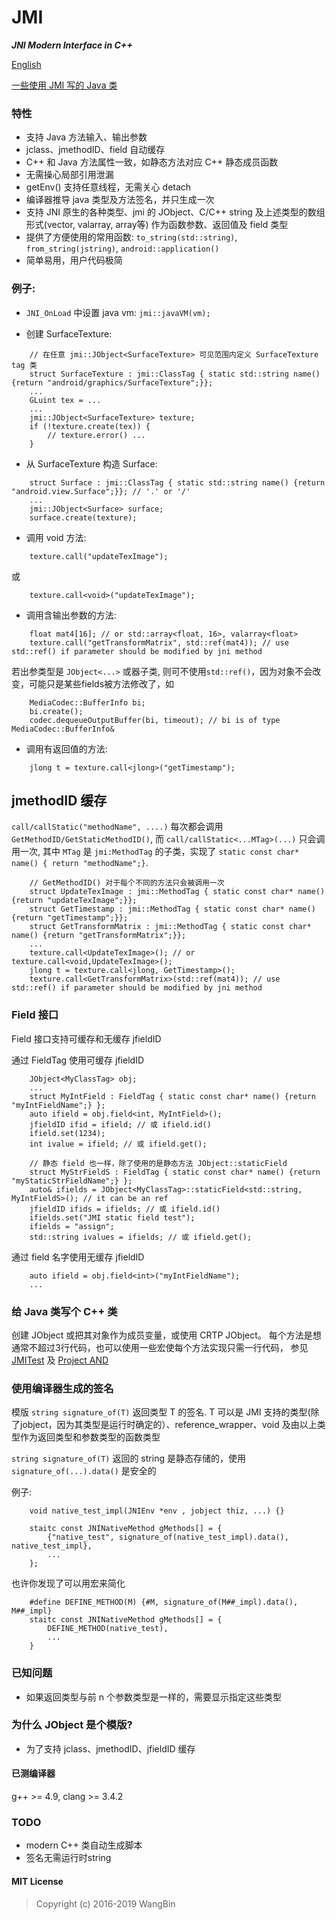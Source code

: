 # JMI
**_JNI Modern Interface in C++_**

[English](README.md)

[一些使用 JMI 写的 Java 类](https://github.com/wang-bin/AND.git)

### 特性

- 支持 Java 方法输入、输出参数
- jclass、jmethodID、field 自动缓存
- C++ 和 Java 方法属性一致，如静态方法对应 C++ 静态成员函数
- 无需操心局部引用泄漏
- getEnv() 支持任意线程，无需关心 detach
- 编译器推导 java 类型及方法签名，并只生成一次
- 支持 JNI 原生的各种类型、jmi 的 JObject、C/C++ string 及上述类型的数组形式(vector, valarray, array等) 作为函数参数、返回值及 field 类型
- 提供了方便使用的常用函数: `to_string(std::string)`, `from_string(jstring)`, `android::application()`
- 简单易用，用户代码极简

### 例子:
- `JNI_OnLoad` 中设置 java vm: `jmi::javaVM(vm);`

- 创建 SurfaceTexture: 
```
    // 在任意 jmi::JObject<SurfaceTexture> 可见范围内定义 SurfaceTexture tag 类
    struct SurfaceTexture : jmi::ClassTag { static std::string name() {return "android/graphics/SurfaceTexture";}};
    ...
    GLuint tex = ...
    ...
    jmi::JObject<SurfaceTexture> texture;
    if (!texture.create(tex)) {
        // texture.error() ...
    }
```

- 从 SurfaceTexture 构造 Surface:
```
    struct Surface : jmi::ClassTag { static std::string name() {return "android.view.Surface";}}; // '.' or '/'
    ...
    jmi::JObject<Surface> surface;
    surface.create(texture);
```

- 调用 void 方法:
```
    texture.call("updateTexImage");
```

或

```
    texture.call<void>("updateTexImage");
```

- 调用含输出参数的方法:
```
    float mat4[16]; // or std::array<float, 16>, valarray<float>
    texture.call("getTransformMatrix", std::ref(mat4)); // use std::ref() if parameter should be modified by jni method
```

若出参类型是 `JObject<...>` 或器子类, 则可不使用`std::ref()`，因为对象不会改变，可能只是某些fields被方法修改了，如

```
    MediaCodec::BufferInfo bi;
    bi.create();
    codec.dequeueOutputBuffer(bi, timeout); // bi is of type MediaCodec::BufferInfo&
```

- 调用有返回值的方法:
```
    jlong t = texture.call<jlong>("getTimestamp");
```

## jmethodID 缓存

`call/callStatic("methodName", ....)` 每次都会调用 `GetMethodID/GetStaticMethodID()`, 而 `call/callStatic<...MTag>(...)` 只会调用一次, 其中 `MTag` 是 `jmi:MethodTag` 的子类，实现了 `static const char* name() { return "methodName";}`.

```
    // GetMethodID() 对于每个不同的方法只会被调用一次
    struct UpdateTexImage : jmi::MethodTag { static const char* name() {return "updateTexImage";}};
    struct GetTimestamp : jmi::MethodTag { static const char* name() {return "getTimestamp";}};
    struct GetTransformMatrix : jmi::MethodTag { static const char* name() {return "getTransformMatrix";}};
    ...
    texture.call<UpdateTexImage>(); // or texture.call<void,UpdateTexImage>();
    jlong t = texture.call<jlong, GetTimestamp>();
    texture.call<GetTransformMatrix>(std::ref(mat4)); // use std::ref() if parameter should be modified by jni method
```

### Field 接口

Field 接口支持可缓存和无缓存 jfieldID

通过 FieldTag 使用可缓存 jfieldID

```
    JObject<MyClassTag> obj;
    ...
    struct MyIntField : FieldTag { static const char* name() {return "myIntFieldName";} };
    auto ifield = obj.field<int, MyIntField>();
    jfieldID ifid = ifield; // 或 ifield.id()
    ifield.set(1234);
    int ivalue = ifield; // 或 ifield.get();

    // 静态 field 也一样，除了使用的是静态方法 JObject::staticField
    struct MyStrFieldS : FieldTag { static const char* name() {return "myStaticStrFieldName";} };
    auto& ifields = JObject<MyClassTag>::staticField<std::string, MyIntFieldS>(); // it can be an ref
    jfieldID ifids = ifields; // 或 ifield.id()
    ifields.set("JMI static field test");
    ifields = "assign";
    std::string ivalues = ifields; // 或 ifield.get();
```

通过 field 名字使用无缓存 jfieldID

```
    auto ifield = obj.field<int>("myIntFieldName");
    ...
```

### 给 Java 类写个 C++ 类

创建 JObject<YouClassTag> 或把其对象作为成员变量，或使用 CRTP JObject<YouClass>。 每个方法是想通常不超过3行代码，也可以使用一些宏使每个方法实现只需一行代码， 参见 [JMITest](test/JMITest.h) 及  [Project AND](https://github.com/wang-bin/AND.git)

### 使用编译器生成的签名

模版 `string signature_of(T)` 返回类型 T 的签名. T 可以是 JMI 支持的类型(除了jobject，因为其类型是运行时确定的）、reference_wrapper、void 及由以上类型作为返回类型和参数类型的函数类型

`string signature_of(T)` 返回的 string 是静态存储的，使用 `signature_of(...).data()` 是安全的

例子:

```
    void native_test_impl(JNIEnv *env , jobject thiz, ...) {}

    staitc const JNINativeMethod gMethods[] = {
        {"native_test", signature_of(native_test_impl).data(), native_test_impl},
        ...
    };
```

也许你发现了可以用宏来简化

```
    #define DEFINE_METHOD(M) {#M, signature_of(M##_impl).data(), M##_impl}
    staitc const JNINativeMethod gMethods[] = {
        DEFINE_METHOD(native_test),
        ...
    }
```


### 已知问题

- 如果返回类型与前 n 个参数类型是一样的，需要显示指定这些类型

### 为什么 JObject 是个模版?
- 为了支持 jclass、jmethodID、jfieldID 缓存

#### 已测编译器

g++ >= 4.9, clang >= 3.4.2

### TODO
- modern C++ 类自动生成脚本
- 签名无需运行时string

#### MIT License
>Copyright (c) 2016-2019 WangBin

